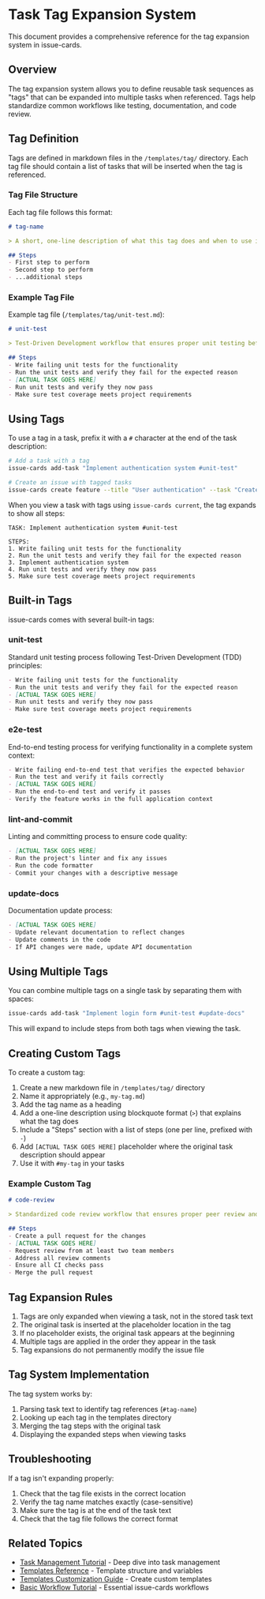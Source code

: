 # Task Tag Expansion System

This document provides a comprehensive reference for the tag expansion system in issue-cards.

## Overview

The tag expansion system allows you to define reusable task sequences as "tags" that can be expanded into multiple tasks when referenced. Tags help standardize common workflows like testing, documentation, and code review.

## Tag Definition

Tags are defined in markdown files in the `/templates/tag/` directory. Each tag file should contain a list of tasks that will be inserted when the tag is referenced.

### Tag File Structure

Each tag file follows this format:

```markdown
# tag-name

> A short, one-line description of what this tag does and when to use it.

## Steps
- First step to perform
- Second step to perform
- ...additional steps
```

### Example Tag File

Example tag file (`/templates/tag/unit-test.md`):

```markdown
# unit-test

> Test-Driven Development workflow that ensures proper unit testing before, during, and after implementation.

## Steps
- Write failing unit tests for the functionality
- Run the unit tests and verify they fail for the expected reason
- [ACTUAL TASK GOES HERE]
- Run unit tests and verify they now pass
- Make sure test coverage meets project requirements
```

## Using Tags

To use a tag in a task, prefix it with a `#` character at the end of the task description:

```bash
# Add a task with a tag
issue-cards add-task "Implement authentication system #unit-test"

# Create an issue with tagged tasks
issue-cards create feature --title "User authentication" --task "Create User model #unit-test"
```

When you view a task with tags using `issue-cards current`, the tag expands to show all steps:

```
TASK: Implement authentication system #unit-test

STEPS:
1. Write failing unit tests for the functionality
2. Run the unit tests and verify they fail for the expected reason
3. Implement authentication system
4. Run unit tests and verify they now pass
5. Make sure test coverage meets project requirements
```

## Built-in Tags

issue-cards comes with several built-in tags:

### unit-test

Standard unit testing process following Test-Driven Development (TDD) principles:

```markdown
- Write failing unit tests for the functionality
- Run the unit tests and verify they fail for the expected reason
- [ACTUAL TASK GOES HERE]
- Run unit tests and verify they now pass
- Make sure test coverage meets project requirements
```

### e2e-test

End-to-end testing process for verifying functionality in a complete system context:

```markdown
- Write failing end-to-end test that verifies the expected behavior
- Run the test and verify it fails correctly
- [ACTUAL TASK GOES HERE]
- Run the end-to-end test and verify it passes
- Verify the feature works in the full application context
```

### lint-and-commit

Linting and committing process to ensure code quality:

```markdown
- [ACTUAL TASK GOES HERE]
- Run the project's linter and fix any issues
- Run the code formatter
- Commit your changes with a descriptive message
```

### update-docs

Documentation update process:

```markdown
- [ACTUAL TASK GOES HERE]
- Update relevant documentation to reflect changes
- Update comments in the code
- If API changes were made, update API documentation
```

## Using Multiple Tags

You can combine multiple tags on a single task by separating them with spaces:

```bash
issue-cards add-task "Implement login form #unit-test #update-docs"
```

This will expand to include steps from both tags when viewing the task.

## Creating Custom Tags

To create a custom tag:

1. Create a new markdown file in `/templates/tag/` directory
2. Name it appropriately (e.g., `my-tag.md`)
3. Add the tag name as a heading
4. Add a one-line description using blockquote format (`>`) that explains what the tag does
5. Include a "Steps" section with a list of steps (one per line, prefixed with `-`)
6. Add `[ACTUAL TASK GOES HERE]` placeholder where the original task description should appear
7. Use it with `#my-tag` in your tasks

### Example Custom Tag

```markdown
# code-review

> Standardized code review workflow that ensures proper peer review and quality control.

## Steps
- Create a pull request for the changes
- [ACTUAL TASK GOES HERE]
- Request review from at least two team members
- Address all review comments
- Ensure all CI checks pass
- Merge the pull request
```

## Tag Expansion Rules

1. Tags are only expanded when viewing a task, not in the stored task text
2. The original task is inserted at the placeholder location in the tag
3. If no placeholder exists, the original task appears at the beginning
4. Multiple tags are applied in the order they appear in the task
5. Tag expansions do not permanently modify the issue file

## Tag System Implementation

The tag system works by:

1. Parsing task text to identify tag references (`#tag-name`)
2. Looking up each tag in the templates directory
3. Merging the tag steps with the original task
4. Displaying the expanded steps when viewing tasks

## Troubleshooting

If a tag isn't expanding properly:

1. Check that the tag file exists in the correct location
2. Verify the tag name matches exactly (case-sensitive)
3. Make sure the tag is at the end of the task text
4. Check that the tag file follows the correct format

## Related Topics

- [Task Management Tutorial](../tutorials/task-management.md) - Deep dive into task management
- [Templates Reference](templates.md) - Template structure and variables
- [Templates Customization Guide](../guides/templates-customization.md) - Create custom templates
- [Basic Workflow Tutorial](../tutorials/basic-workflow.md) - Essential issue-cards workflows